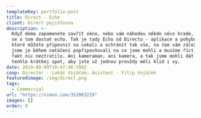 ```yaml
---
templateKey: portfolio-post
title: Direct - Echo
client: Direct pojišťovna
description: >-
  Když doma zapomenete zavřít okno, nebo vám náhodou někdo něco krade, hodilo by
  se o tom dostat echo. Tak je tady Echo od Directu - aplikace a pohybová čidla,
  které můžete připevnit na cokoli a ochránit tak vše, na čem vám záleží. My
  jsme je během natáčení popřipevňovali na co jsme mohli a musíme říct, že se
  fakt nic neztratilo. Ani kameraman, ani kamera, a tak jsme mohli dát dohromady
  tenhle krátkej spot, aby jste už jednou provždy měli klid i vy.
date: 2019-08-09T10:47:48.598Z
coop: Director - Lukáš Vojáček; Asistent - Filip Vojáček
featuredimage: /img/direct.png
tags:
  - Commercial
url: "https://vimeo.com/352063219"
images: []
order: 0
---
```

